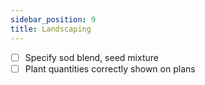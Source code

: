 ```yaml
---
sidebar_position: 9
title: Landscaping
---
```


- [ ] Specify sod blend, seed mixture
- [ ] Plant quantities correctly shown on plans
